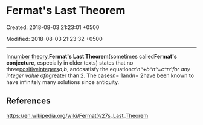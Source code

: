 # Fermat's Last Theorem

Created: 2018-08-03 21:23:01 +0500

Modified: 2018-08-03 21:23:32 +0500

---

In[number theory](https://en.wikipedia.org/wiki/Number_theory),**Fermat's Last Theorem**(sometimes called**Fermat's conjecture**, especially in older texts) states that no three[positive](https://en.wikipedia.org/wiki/Positive_number)[integers](https://en.wikipedia.org/wiki/Integer)*a*,*b*, and*c*satisfy the equation*a^n^*+*b^n^*=*c^n^*for any integer value of*n*greater than 2. The cases*n*= 1and*n*= 2have been known to have infinitely many solutions since antiquity.
## References

<https://en.wikipedia.org/wiki/Fermat%27s_Last_Theorem>
